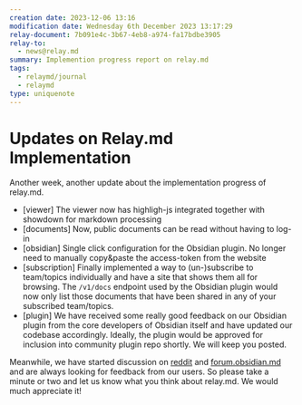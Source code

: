 ```yaml
---
creation date: 2023-12-06 13:16
modification date: Wednesday 6th December 2023 13:17:29
relay-document: 7b091e4c-3b67-4eb8-a974-fa17bdbe3905
relay-to:
  - news@relay.md
summary: Implemention progress report on relay.md
tags:
  - relaymd/journal
  - relaymd
type: uniquenote
---
```


# Updates on Relay.md Implementation
Another week, another update about the implementation progress of relay.md.

* [viewer] The viewer now has highligh-js integrated together with showdown for markdown processing
* [documents] Now, public documents can be read without having to log-in
* [obsidian] Single click configuration for the Obsidian plugin. No longer need to manually copy&paste the access-token from the website
* [subscription] Finally implemented a way to (un-)subscribe to team/topics individually and have a site that shows them all for browsing. The `/v1/docs` endpoint used by the Obsidian plugin would now only list those documents that have been shared in any of your subscribed team/topics.
* [plugin] We have received some really good feedback on our Obsidian plugin from the core developers of Obsidian itself and have updated our codebase accordingly. Ideally, the plugin would be approved for inclusion into community plugin repo shortly. We will keep you posted.

Meanwhile, we have started discussion on [reddit](https://www.reddit.com/r/ObsidianMD/comments/187rq1k/relaymd_sharing_markdown_documents_with_people/) and [forum.obsidian.md](https://forum.obsidian.md/t/relay-md-sharing-documents-with-people-and-teams/72208) and are always looking for feedback from our users. So please take a minute or two and let us know what you think about relay.md. We would much appreciate it!